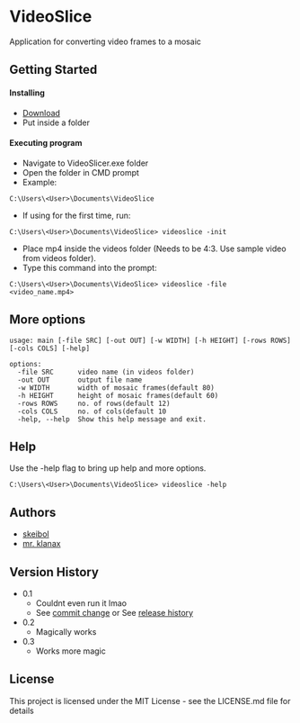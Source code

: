 # VideoSlice

Application for converting video frames to a mosaic

## Getting Started

#### Installing

* [Download](https://github.com/Skeibol/VideoSlice/raw/refs/heads/main/dist/VideoSlice.exe)
* Put inside a folder

#### Executing program

* Navigate to VideoSlicer.exe folder
* Open the folder in CMD prompt
* Example:

```
C:\Users\<User>\Documents\VideoSlice
```

* If using for the first time, run:

```console
C:\Users\<User>\Documents\VideoSlice> videoslice -init
```

* Place mp4 inside the videos folder (Needs to be 4:3. Use sample video from videos folder).
* Type this command into the prompt:

```console
C:\Users\<User>\Documents\VideoSlice> videoslice -file <video_name.mp4>
```

## More options

```console
usage: main [-file SRC] [-out OUT] [-w WIDTH] [-h HEIGHT] [-rows ROWS] [-cols COLS] [-help]

options:
  -file SRC      video name (in videos folder)
  -out OUT       output file name
  -w WIDTH       width of mosaic frames(default 80)
  -h HEIGHT      height of mosaic frames(default 60)
  -rows ROWS     no. of rows(default 12)
  -cols COLS     no. of cols(default 10
  -help, --help  Show this help message and exit.
```

## Help

Use the -help flag to bring up help and more options.

```console
C:\Users\<User>\Documents\VideoSlice> videoslice -help
```

## Authors

* [skeibol](https://github.com/Skeibol/)
* [mr. klanax](https://hr.linkedin.com/in/karlo-klanac-3b14b7186)

## Version History

* 0.1
    * Couldnt even run it lmao
    * See [commit change](https://github.com/Skeibol/VideoSlice/commit/a53b4111529420a312c511aa78ac747233cccd49) or
      See [release history](https://github.com/Skeibol/VideoSlice/commits/main/)
* 0.2
    * Magically works
* 0.3
    * Works more magic

## License

This project is licensed under the MIT License - see the LICENSE.md file for details

